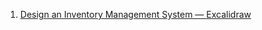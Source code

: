 1. [Design an Inventory Management System — Excalidraw](https://excalidraw.com/#json=l4LA0vi-82nDTWEpLSo4T,FjVG95x2Xek423svV8G7YQ)


